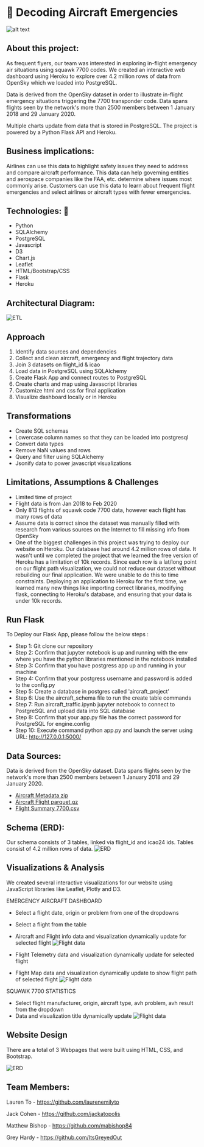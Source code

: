 # 🧐 Decoding Aircraft Emergencies

![alt text](http://github.com/itsgreyedout/project-3/blob/master/images/airplane.jpg?raw=true)

## About this project:
As frequent flyers, our team was interested in exploring in-flight emergency air situations using squawk 7700 codes. We created an interactive web dashboard using Heroku to explore over 4.2 million rows of data from OpenSky which we loaded into PostgreSQL. 

Data is derived from the OpenSky dataset in order to illustrate in-flight emergency situations triggering the 7700 transponder code. Data spans flights seen by the network's more than 2500 members between 1 January 2018 and 29 January 2020.

Multiple charts update from data that is stored in PostgreSQL. The project is powered by a Python Flask API and Heroku. 

## Business implications:
Airlines can use this data to highlight safety issues they need to address and compare aircraft performance. This data can help governing entities and aerospace companies like the FAA, etc. determine where issues most commonly arise. Customers can use this data to learn about frequent flight emergencies and select airlines or aircraft types with fewer emergencies. 

## Technologies: :hammer:	
- Python
- SQLAlchemy
- PostgreSQL
- Javascript
- D3
- Chart.js
- Leaflet
- HTML/Bootstrap/CSS
- Flask
- Heroku

## Architectural Diagram:
![ETL](https://i.pinimg.com/originals/b1/79/90/b17990f25c4ac34d41b1e759e472a980.jpg)

## Approach
1. Identify data sources and dependencies
2. Collect and clean aircraft, emergency and flight trajectory data
3. Join 3 datasets on flight_id & icao
4. Load data in PostgreSQL using SQLAlchemy
5. Create Flask App and connect routes to PostgreSQL
6. Create charts and map using Javascript libraries
7. Customize html and css for final application
8. Visualize dashboard locally or in Heroku

## Transformations
- Create SQL schemas
- Lowercase column names so that they can be loaded into postgresql
- Convert data types
- Remove NaN values and rows
- Query and filter using SQLAlchemy
- Jsonify data to power javascript visualizations

## Limitations, Assumptions & Challenges
- Limited time of project
- Flight data is from Jan 2018 to Feb 2020
- Only 813 flights of squawk code 7700 data, however each flight has many rows of data
- Assume data is correct since the dataset was manually filled with research from various sources on the Internet to fill missing info from OpenSky
- One of the biggest challenges in this project was trying to deploy our website on Heroku. Our database had around 4.2 million rows of data. It wasn't until we completed the project that we learned the free version of Heroku has a limitation of 10k records. Since each row is a lat/long point on our flight path visualization, we could not reduce our dataset without rebuilding our final application. We were unable to do this to time constraints. Deploying an application to Heroku for the first time, we learned many new things like importing correct libraries, modifying flask, connecting to Heroku's database, and ensuring that your data is under 10k records.

## Run Flask
To Deploy our Flask App, please follow the below steps :

- Step 1: Git clone our repository 
- Step 2: Confirm that jupyter notebook is up and running with the env where you have the python libraries mentioned in the notebook installed
- Step 3: Confirm that you have postgress app up and running in your machine
- Step 4: Confirm that your postgress username and password is added to the config.py
- Step 5: Create a database in postgres called 'aircraft_project'
- Step 6: Use the aircraft_schema file to run the create table commands
- Step 7: Run aircraft_traffic.ipynb jupyter notebook to connect to PostgreSQL and upload data into SQL database
- Step 8: Confirm that your app.py file has the correct password for PostgreSQL for engine.config
- Step 10: Execute command python app.py and launch the server using URL: http://127.0.0.1:5000/

## Data Sources:
Data is derived from the OpenSky dataset. Data spans flights seen by the network's more than 2500 members between 1 January 2018 and 29 January 2020.

- [Aircraft Metadata zip](https://opensky-network.org/datasets/metadata/)
- [Aircraft Flight parquet.gz](https://zenodo.org/record/3937483#.YVYFBUbMIdV)
- [Flight Summary 7700.csv](https://zenodo.org/record/3937483#.YVYFBUbMIdV) 

## Schema (ERD): 
Our schema consists of 3 tables, linked via flight_id and icao24 ids. Tables consist of 4.2 million rows of data.
![ERD](https://i.pinimg.com/originals/86/17/5b/86175b976971235e668c1d22cc378ef3.jpg)

## Visualizations & Analysis
We created several interactive visualizations for our website using JavaScript libraries like Leaflet, Plotly and D3.

EMERGENCY AIRCRAFT DASHBOARD
- Select a flight date, origin or problem from one of the dropdowns
- Select a flight from the table
- Aircraft and Flight info data and visualization dynamically update for selected flight
![Flight data](https://i.pinimg.com/originals/80/32/c0/8032c0441c2fd4d277184c3ac5e4363c.jpg)

- Flight Telemetry data and visualization dynamically update for selected flight
- Flight Map data and visualization dynamically update to show flight path of selected flight
![Flight data](https://i.pinimg.com/originals/6d/76/2d/6d762d14e83d9ba88f098e04c8b610ab.jpg)

SQUAWK 7700 STATISTICS
- Select flight manufacturer, origin, aircraft type, avh problem, avh result from the dropdown
- Data and visualization title dynamically update
![Flight data](https://i.pinimg.com/originals/44/ed/6f/44ed6fd40fc286faeb1b753c6fe08de7.jpg)

## Website Design
There are a total of 3 Webpages that were built using HTML, CSS, and Bootstrap.

![ERD](https://i.pinimg.com/originals/86/17/5b/86175b976971235e668c1d22cc378ef3.jpg)

## Team Members:

Lauren To -  https://github.com/laurenemilyto

Jack Cohen -  https://github.com/jackatopolis

Matthew Bishop - https://github.com/mabishop84

Grey Hardy -  https://github.com/ItsGreyedOut
